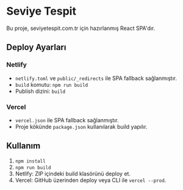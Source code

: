 # Seviye Tespit

Bu proje, seviyetespit.com.tr için hazırlanmış React SPA'dır.

## Deploy Ayarları

### Netlify
- `netlify.toml` ve `public/_redirects` ile SPA fallback sağlanmıştır.
- `build` komutu: `npm run build`
- Publish dizini: `build`

### Vercel
- `vercel.json` ile SPA fallback sağlanmıştır.
- Proje kökünde `package.json` kullanılarak build yapılır.

## Kullanım
1. `npm install`
2. `npm run build`
3. Netlify: ZIP içindeki build klasörünü deploy et.
4. Vercel: GitHub üzerinden deploy veya CLI ile `vercel --prod`.

